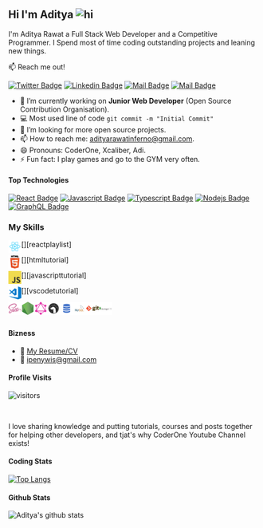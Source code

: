 ## Hi I'm Aditya <img src="https://user-images.githubusercontent.com/1303154/88677602-1635ba80-d120-11ea-84d8-d263ba5fc3c0.gif" width="28px" alt="hi">

I'm Aditya Rawat a Full Stack Web Developer and a Competitive Programmer. I Spend most of time coding outstanding projects and leaning new things.

:mailbox: Reach me out!

[![Twitter Badge](https://img.shields.io/badge/-@Aditya-1ca0f1?style=flat&labelColor=1ca0f1&logo=twitter&logoColor=white&link=https://twitter.com/AdityaR78891256)](https://twitter.com/Ipenywis) [![Linkedin Badge](https://img.shields.io/badge/-Aditya-0e76a8?style=flat&labelColor=0e76a8&logo=linkedin&logoColor=white)](https://www.linkedin.com/in/aditya-rawat-735740202/) [![Mail Badge](https://img.shields.io/badge/-@Aditya_adi-e84393?style=flat&labelColor=e84393&logo=instagram&logoColor=white)](https://www.instagram.com/aditya_adiii_/) [![Mail Badge](https://img.shields.io/badge/-isAditya-c0392b?style=flat&labelColor=c0392b&logo=gmail&logoColor=white)](mailto:adityarawatinferno@gmail.com)

<!-- TODO: Add last video link -->

- 🔭 I’m currently working on **Junior Web Developer** (Open Source Contribution Organisation).
- :computer: Most used line of code `git commit -m "Initial Commit"`
- 🤔 I’m looking for more open source projects.
- 📫 How to reach me: adityarawatinferno@gmail.com.
- 😄 Pronouns: CoderOne, Xcaliber, Adi.
- ⚡ Fun fact: I play games and go to the GYM very often.

#### Top Technologies

<!-- TODO: Make technologies links takes you to repositories -->

[![React Badge](https://img.shields.io/badge/-React-61DBFB?style=for-the-badge&labelColor=black&logo=react&logoColor=61DBFB)](#) [![Javascript Badge](https://img.shields.io/badge/-Javascript-F0DB4F?style=for-the-badge&labelColor=black&logo=javascript&logoColor=F0DB4F)](#) [![Typescript Badge](https://img.shields.io/badge/-Typescript-007acc?style=for-the-badge&labelColor=black&logo=typescript&logoColor=007acc)](#) [![Nodejs Badge](https://img.shields.io/badge/-Nodejs-3C873A?style=for-the-badge&labelColor=black&logo=node.js&logoColor=3C873A)](#) [![GraphQL Badge](https://img.shields.io/badge/-GraphQl-e535ab?style=for-the-badge&labelColor=black&logo=node.js&logoColor=e535ab)](#)

### My Skills

[<img align="left" alt="React" width="26px" src="https://raw.githubusercontent.com/github/explore/80688e429a7d4ef2fca1e82350fe8e3517d3494d/topics/react/react.png" />][reactplaylist]

[<img align="left" alt="HTML5" width="26px" src="https://raw.githubusercontent.com/github/explore/80688e429a7d4ef2fca1e82350fe8e3517d3494d/topics/html/html.png" />][htmltutorial]

[<img align="left" alt="JavaScript" width="26px" src="https://raw.githubusercontent.com/github/explore/80688e429a7d4ef2fca1e82350fe8e3517d3494d/topics/javascript/javascript.png" />][javascripttutorial]

[<img align="left" alt="Visual Studio Code" width="26px" src="https://raw.githubusercontent.com/github/explore/80688e429a7d4ef2fca1e82350fe8e3517d3494d/topics/visual-studio-code/visual-studio-code.png" />][vscodetutorial]

<img align="left" alt="Sass" width="26px" src="https://raw.githubusercontent.com/github/explore/80688e429a7d4ef2fca1e82350fe8e3517d3494d/topics/sass/sass.png" />

<img align="left" alt="Node.js" width="26px" src="https://raw.githubusercontent.com/github/explore/80688e429a7d4ef2fca1e82350fe8e3517d3494d/topics/nodejs/nodejs.png" />

<img align="left" alt="GraphQL" width="26px" src="https://raw.githubusercontent.com/github/explore/80688e429a7d4ef2fca1e82350fe8e3517d3494d/topics/graphql/graphql.png" />

<img align="left" alt="Deno" width="26px" src="https://raw.githubusercontent.com/github/explore/361e2821e2dea67711cde99c9c40ed357061cf27/topics/deno/deno.png" />

<img align="left" alt="SQL" width="26px" src="https://raw.githubusercontent.com/github/explore/80688e429a7d4ef2fca1e82350fe8e3517d3494d/topics/sql/sql.png" />

<img align="left" alt="MySQL" width="26px" src="https://raw.githubusercontent.com/github/explore/80688e429a7d4ef2fca1e82350fe8e3517d3494d/topics/mysql/mysql.png" />

<img align="left" alt="Git" width="26px" src="https://raw.githubusercontent.com/github/explore/80688e429a7d4ef2fca1e82350fe8e3517d3494d/topics/git/git.png" />

<img align="left" alt="MongoDB" width="26px" src="https://raw.githubusercontent.com/github/explore/80688e429a7d4ef2fca1e82350fe8e3517d3494d/topics/mongodb/mongodb.png" />

<br />
<br />

#### Bizness

- :paperclip: [My Resume/CV](https://github.com/ipenywis/ipenywis/blob/master/resumes/resume%20v1.0.pdf)
- :email: ipenywis@gmail.com

#### Profile Visits

![visitors](https://visitor-badge.glitch.me/badge?page_id=ipenywis.ipenywis)




<br >

I love sharing knowledge and putting tutorials, courses and posts together for helping other developers, and tjat's why CoderOne Youtube Channel exists!


#### Coding Stats

[![Top Langs](https://github-readme-stats.vercel.app/api/top-langs/?username=CS-Aditya-Rawat&langs_count=8)](https://github.com/CS-Aditya-Rawat/github-readme-stats)

#### Github Stats

![Aditya's github stats](https://github-readme-stats.vercel.app/api?username=CS-Aditya-Rawat&show_icons=true&theme=radical)



